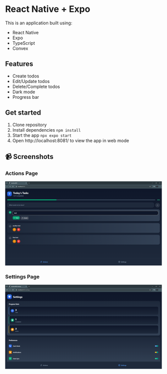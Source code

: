 # React Native + Expo

This is an application built using:

- React Native
- Expo
- TypeScript
- Convex

## Features

- Create todos
- Edit/Update todos
- Delete/Complete todos
- Dark mode
- Progress bar

## Get started

1. Clone repository
2. Install dependencies `npm install`
3. Start the app `npx expo start`
4. Open http://localhost:8081/ to view the app in web mode

## 📹 Screenshots

### Actions Page

![Actions Page](/actionsPage.png)

### Settings Page

![Settings Page](/settingsPage.png)
